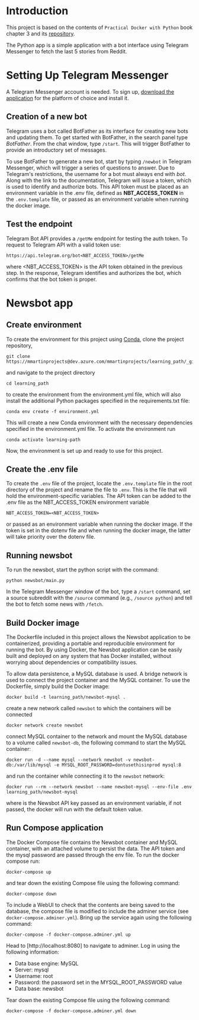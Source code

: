 # Introduction 

This project is based on the contents of `Practical Docker with Python` book chapter 3 and its [repository](https://github.com/Apress/practical-docker-with-python/tree/master/source-code).

The Python app is a simple application with a bot interface using Telegram Messenger to fetch the last 5 stories from Reddit. 

# Setting Up Telegram Messenger

A Telegram Messenger account is needed. To sign up, [download the application](https://telegram.org) for the platform of choice and install it.

## Creation of a new bot

Telegram uses a bot called BotFather as its interface for creating new bots and updating them. To get started with BotFather, in the search panel type _BotFather_. From the chat window, type `/start`. This will trigger BotFather to provide an introductory set of messages.

To use BotFather to generate a new bot, start by typing `/newbot` in Telegram Messenger, which will trigger a series of questions to answer. Due to Telegram's restrictions, the username for a bot must always end with _bot_. Along with the link to the documentation, Telegram will issue a token, which is used to identify and authorize bots. This API token must be placed as an environment variable in the .env file, defined as **NBT_ACCESS_TOKEN** in the `.env.template` file, or passed as an environment variable when running the docker image.

## Test the endpoint

Telegram Bot API provides a `/getMe` endpoint for testing the auth token. To request to Telegram API with a valid token use: 

    https://api.telegram.org/bot<NBT_ACCESS_TOKEN>/getMe

where <NBT_ACCESS_TOKEN> is the API token obtained in the previous step. In the response, Telegram identifies and authorizes the bot, which confirms that the bot token is proper.


# Newsbot app

## Create environment

To create the environment for this project using [Conda](https://docs.conda.io/en/latest/), clone the project repository,

    git clone https://mmartinprojects@dev.azure.com/mmartinprojects/learning_path/_git/learning_path
  
and navigate to the project directory

    cd learning_path
  
to create the environment from the environment.yml file, which will also install the additional Python packages specified in the requirements.txt file:

    conda env create -f environment.yml
  
This will create a new Conda environment with the necessary dependencies specified in the environment.yml file. To activate the environment run

    conda activate learning-path
    
Now, the environment is set up and ready to use for this project.

## Create the .env file

To create the `.env` file of the project, locate the `.env.template` file in the root directory of the project and rename the file to `.env`. This is the file that will hold the environment-specific variables. The API token can be added to the .env file as the NBT_ACCESS_TOKEN environment variable

    NBT_ACCESS_TOKEN=<NBT_ACCESS_TOKEN>

or passed as an environment variable when running the docker image. If the token is set in the dotenv file and when running the docker image, the latter will take priority over the dotenv file.

## Running newsbot

To run the newsbot, start the python script with the command:

    python newsbot/main.py

In the Telegram Messenger window of the bot, type a `/start` command, set a source subreddit with the `/source` command (e.g., `/source python`) and tell the bot to fetch some news with `/fetch`.


## Build Docker image

The Dockerfile included in this project allows the Newsbot application to be containerized, providing a portable and reproducible environment for running the bot. By using Docker, the Newsbot application can be easily built and deployed on any system that has Docker installed, without worrying about dependencies or compatibility issues. 

To allow data persistence, a MySQL database is used. A bridge network is used to connect the project container and the MySQL container. To use the Dockerfile, simply build the Docker image:

    docker build -t learning_path/newsbot-mysql .

create a new network called `newsbot` to which the containers will be connected

    docker network create newsbot

connect MySQL container to the network and mount the MySQL database to a volume called `newsbot-db`, the following command to start the MySQL container:

    docker run -d --name mysql --network newsbot -v newsbot-db:/var/lib/mysql -e MYSQL_ROOT_PASSWORD=dontusethisinprod mysql:8

and run the container while connecting it to the `newsbot` network:

    docker run --rm --network newsbot --name newsbot-mysql --env-file .env learning_path/newsbot-mysql

where <token> is the Newsbot API key passed as an environment variable, if not passed, the docker will run with the default token value. 


## Run Compose application

The Docker Compose file contains the Newsbot container and MySQL container, with an attached volume to persist the data. The API token and the mysql password are passed through the env file. To run the docker compose run:

    docker-compose up

and tear down the existing Compose file using the following command:

    docker-compose down

To include a WebUI to check that the contents are being saved to the database, the compose file is modified to include the adminer service (see `docker-compose.adminer.yml`). Bring up the service again using the following command:

    docker-compose -f docker-compose.adminer.yml up

Head to [http://localhost:8080] to navigate to adminer. Log in using the following information:

- Data base engine: MySQL
- Server: mysql
- Username: root 
- Password: the password set in the MYSQL_ROOT_PASSWORD value
- Data base: newsbot

Tear down the existing Compose file using the following command:

    docker-compose -f docker-compose.adminer.yml down
